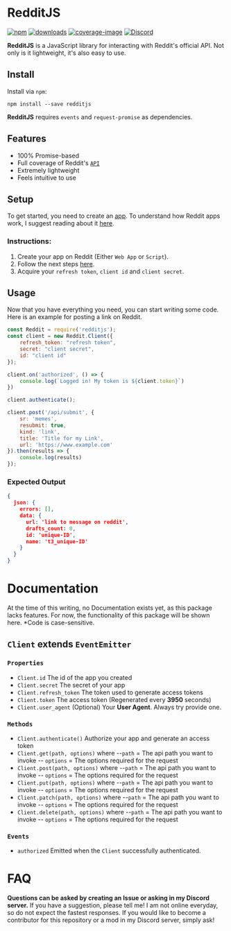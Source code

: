 
# RedditJS 
[![npm][npm-image]][npm-url] [![downloads][downloads-image]][downloads-url] [![coverage-image]][coverage-url] [![Discord][discord-image]][discord-url]

[npm-image]: https://img.shields.io/npm/v/redditjs
[npm-url]: https://npmjs.com/package/redditjs
[downloads-image]: https://img.shields.io/npm/dt/redditjs
[downloads-url]: https://npmjs.com/package/redditjs
[discord-image]: https://img.shields.io/discord/697857026180513833?label=Discord
[discord-url]: https://discord.gg/NR9X4YG
[coverage-image]: https://img.shields.io/badge/coverage-100%25-blue
[coverage-url]: https://www.reddit.com/dev/api

**RedditJS** is a JavaScript library for interacting with Reddit's official API. Not only  is it lightweight, it's also easy to use.
## Install
Install via `npm`:

	npm install --save redditjs
**RedditJS** requires `events` and `request-promise` as dependencies.

## Features

- 100% Promise-based
- Full coverage of Reddit's [`API`](https://www.reddit.com/dev/api)
- Extremely lightweight
- Feels intuitive to use

## Setup

To get started, you need to create an [app](https://www.reddit.com/prefs/apps). To understand how Reddit apps work, I suggest reading about it [here]([https://github.com/reddit-archive/reddit/wiki/oauth2](https://github.com/reddit-archive/reddit/wiki/oauth2)). 
### **Instructions**:
1. Create your app on Reddit (Either `Web App` or `Script`).
2. Follow the next steps [here]([https://github.com/reddit-archive/reddit/wiki/oauth2](https://github.com/reddit-archive/reddit/wiki/oauth2)).
3. Acquire your `refresh token`, `client id` and `client secret`.

## Usage

Now that you have everything you need, you can start writing some code. Here is an example for posting a link on Reddit.

```javascript
const Reddit = require('redditjs');
const client = new Reddit.Client({
	refresh_token: "refresh token",
	secret: "client secret",
	id: "client id"
});

client.on('authorized', () => {
	console.log(`Logged in! My token is ${client.token}`)
})

client.authenticate();

client.post('/api/submit', {
	sr: 'memes',
	resubmit: true,
	kind: 'link',
	title: 'Title for my Link',
	url: 'https://www.example.com'
}).then(results => {
	console.log(results)
});
```
### Expected Output
```json
{
  json: {
    errors: [],
    data: {
      url: 'link to message on reddit',
      drafts_count: 0,
      id: 'unique-ID',
      name: 't3_unique-ID'
    }
  }
}
```

# Documentation

At the time of this writing, no Documentation exists yet, as this package lacks features. For now, the functionality of this package will be shown here. 
*Code is case-sensitive.

## `Client` extends `EventEmitter`
### `Properties`
 - `Client.id` The id of the app you created
 - `Client.secret` The secret of your app
 - `Client.refresh_token` The token used to generate access tokens
 - `Client.token` The access token (Regenerated every **3950** seconds)
 - `Client.user_agent` (Optional) Your **User Agent**. Always try provide one.
 ### `Methods`
 - `Client.authenticate()` Authorize your app and generate an access token
 - `Client.get(path, options)` where
 --`path` = The api path you want to invoke
 -- `options` = The options required for the request
  - `Client.post(path, options)` where
 --`path` = The api path you want to invoke
 -- `options` = The options required for the request
  - `Client.put(path, options)` where
 --`path` = The api path you want to invoke
 -- `options` = The options required for the request
  - `Client.patch(path, options)` where
 --`path` = The api path you want to invoke
 -- `options` = The options required for the request
  - `Client.delete(path, options)` where
 --`path` = The api path you want to invoke
 -- `options` = The options required for the request
 ### `Events`
 - `authorized` Emitted when the `Client` successfully authenticated.
 
# FAQ
**Questions can be asked by creating an Issue or asking in my Discord server.**
If you have a suggestion, please tell me! I am not online everyday, so do not expect the fastest responses. If you would like to become a contributor for this repository or a mod in my Discord server, simply ask! 
